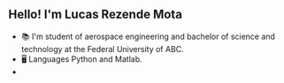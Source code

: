 ## Hello! I'm Lucas Rezende Mota

-   📚 I'm student of aerospace engineering and bachelor of science and technology at the Federal University of ABC.
-   🖥️ Languages Python and Matlab.
-   
